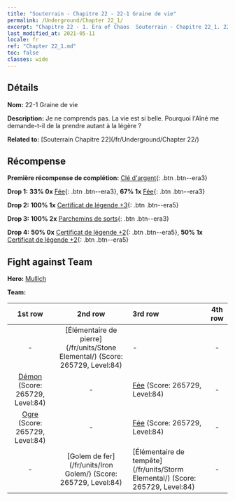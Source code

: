 ```yaml
---
title: "Souterrain - Chapitre 22 - 22-1 Graine de vie"
permalink: /Underground/Chapter 22_1/
excerpt: "Chapitre 22 - 1. Era of Chaos  Souterrain - Chapitre 22_1. 22-1 Graine de vie"
last_modified_at: 2021-05-11
locale: fr
ref: "Chapter 22_1.md"
toc: false
classes: wide
---
```


## Détails

 **Nom:** 22-1 Graine de vie

 **Description:** Je ne comprends pas. La vie est si belle. Pourquoi l'Aîné me demande-t-il de la prendre autant à la légère ?

 **Related to:** [Souterrain Chapitre 22](/fr/Underground/Chapter 22/)

## Récompense

 **Première récompense de complétion:** [Clé d'argent](/ItemsFR/con_693/){: .btn .btn--era3}

 **Drop 1:** **33% 0x** [Fée](/ItemsFR/unt_262/){: .btn .btn--era3}, **67% 1x** [Fée](/ItemsFR/unt_262/){: .btn .btn--era3}

 **Drop 2:** **100% 1x** [Certificat de légende +3](/ItemsFR/mat_88/){: .btn .btn--era5}

 **Drop 3:** **100% 2x** [Parchemins de sorts](/ItemsFR/con_694/){: .btn .btn--era3}

 **Drop 4:** **50% 0x** [Certificat de légende +2](/ItemsFR/mat_81/){: .btn .btn--era5}, **50% 1x** [Certificat de légende +2](/ItemsFR/mat_81/){: .btn .btn--era5}


## Fight against Team
 **Hero:** [Mullich](/fr/heroes/Mullich/)

 **Team:**


  | 1st row | 2nd row | 3rd row | 4th row |
  |:----:|:----:|:----|:----:|
  | - | [Élémentaire de pierre](/fr/units/Stone Elemental/) (Score: 265729, Level:84)  | - | - |
  | [Démon](/fr/units/Demon/) (Score: 265729, Level:84)  | - | [Fée](/fr/units/Sprite/) (Score: 265729, Level:84)  | - |
  | [Ogre](/fr/units/Ogre/) (Score: 265729, Level:84)  | - | [Fée](/fr/units/Sprite/) (Score: 265729, Level:84)  | - |
  | - | [Golem de fer](/fr/units/Iron Golem/) (Score: 265729, Level:84)  | [Élémentaire de tempête](/fr/units/Storm Elemental/) (Score: 265729, Level:84)  | - |


